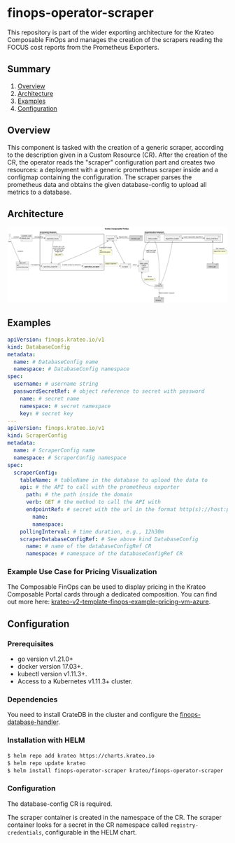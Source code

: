 # finops-operator-scraper
This repository is part of the wider exporting architecture for the Krateo Composable FinOps and manages the creation of the scrapers reading the FOCUS cost reports from the Prometheus Exporters.

## Summary
1. [Overview](#overview)
2. [Architecture](#architecture)
3. [Examples](#examples)
4. [Configuration](#configuration)

## Overview
This component is tasked with the creation of a generic scraper, according to the description given in a Custom Resource (CR). After the creation of the CR, the operator reads the "scraper" configuration part and creates two resources: a deployment with a generic prometheus scraper inside and a configmap containing the configuration. The scraper parses the prometheus data and obtains the given database-config to upload all metrics to a database.

## Architecture
![Krateo Composable FinOps Operator Scraper](/img/KCF-operator-scraper.png)

## Examples
```yaml
apiVersion: finops.krateo.io/v1
kind: DatabaseConfig
metadata:
  name: # DatabaseConfig name
  namespace: # DatabaseConfig namespace
spec:
  username: # username string
  passwordSecretRef: # object reference to secret with password
    name: # secret name
    namespace: # secret namespace
    key: # secret key
---
apiVersion: finops.krateo.io/v1
kind: ScraperConfig
metadata:
  name: # ScraperConfig name
  namespace: # ScraperConfig namespace
spec:
  scraperConfig:
    tableName: # tableName in the database to upload the data to
    api: # the API to call with the prometheus exporter
      path: # the path inside the domain
      verb: GET # the method to call the API with
      endpointRef: # secret with the url in the format http(s)://host:port
        name: 
        namespace:
    pollingInterval: # time duration, e.g., 12h30m
    scraperDatabaseConfigRef: # See above kind DatabaseConfig
      name: # name of the databaseConfigRef CR 
      namespace: # namespace of the databaseConfigRef CR
```

### Example Use Case for Pricing Visualization
The Composable FinOps can be used to display pricing in the Krateo Composable Portal cards through a dedicated composition. You can find out more here: [krateo-v2-template-finops-example-pricing-vm-azure](https://github.com/krateoplatformops/krateo-v2-template-finops-example-pricing-vm-azure).

## Configuration

### Prerequisites
- go version v1.21.0+
- docker version 17.03+.
- kubectl version v1.11.3+.
- Access to a Kubernetes v1.11.3+ cluster.

### Dependencies
You need to install CrateDB in the cluster and configure the [finops-database-handler](https://github.com/krateoplatformops/finops-database-handler).

### Installation with HELM
```sh
$ helm repo add krateo https://charts.krateo.io
$ helm repo update krateo
$ helm install finops-operator-scraper krateo/finops-operator-scraper
```
### Configuration
The database-config CR is required.

The scraper container is created in the namespace of the CR. The scraper container looks for a secret in the CR namespace called `registry-credentials`, configurable in the HELM chart.